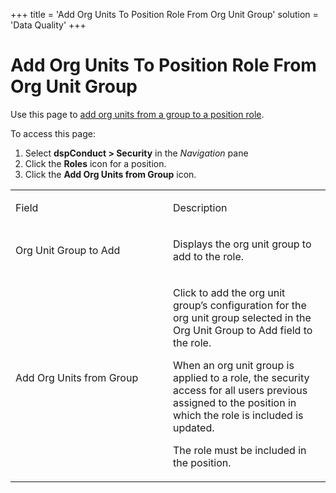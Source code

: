 +++
title = 'Add Org Units To Position Role From Org Unit Group'
solution = 'Data Quality'
+++

# Add Org Units To Position Role From Org Unit Group

<div class="use">

Use this page to [add org units from a group to a position
role](../Use_Cases/Add_Org_Units_from_a_Group_to_Roles.htm#Add_Org_Units_from_a_Group_to_a_Position_Role).

</div>

To access this page:

1.  Select <span style="font-weight: bold;">dspConduct \>
    </span>**Security** in the *Navigation* pane
2.  Click the <span style="font-weight: bold;">Roles</span> icon for a
    position.
3.  Click the **Add Org Units from Group** icon.

<table>
<colgroup>
<col style="width: 50%" />
<col style="width: 50%" />
</colgroup>
<tbody>
<tr class="odd">
<td><p>Field</p></td>
<td><p>Description</p></td>
</tr>
<tr class="even">
<td><p>Org Unit Group to Add</p></td>
<td><p>Displays the org unit group to add to the role.</p></td>
</tr>
<tr class="odd">
<td><p>Add Org Units from Group</p></td>
<td><p>Click to add the org unit group’s configuration for the org unit group selected in the Org Unit Group to Add field to the role.</p>
<p>When an org unit group is applied to a role, the security access for all users previous assigned to the position in which the role is included is updated.</p>
<p>The role must be included in the position.</p></td>
</tr>
</tbody>
</table>
